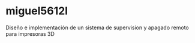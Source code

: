 # miguel5612l
Diseño e implementación de un sistema de supervision y apagado remoto para impresoras 3D
